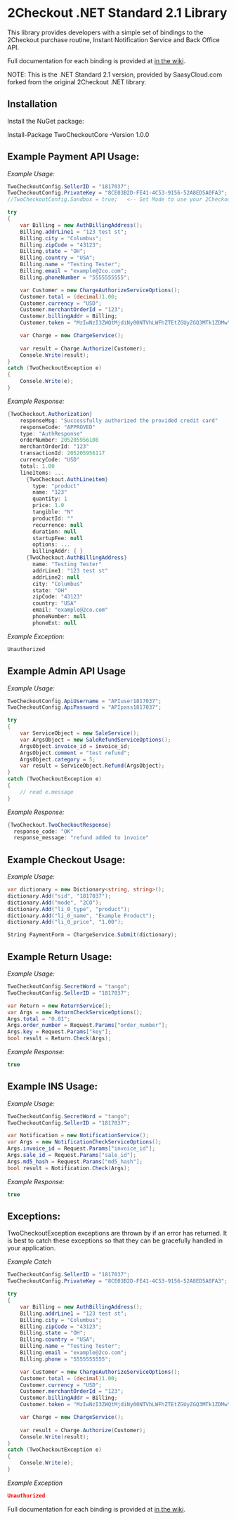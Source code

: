 2Checkout .NET Standard 2.1 Library
===================================

This library provides developers with a simple set of bindings to the 2Checkout purchase routine, Instant Notification Service and Back Office API.

Full documentation for each binding is provided at [in the wiki](https://github.com/2Checkout/2checkout-dotnet/wiki).

NOTE: This is the .NET Standard 2.1 version, provided by SaasyCloud.com forked from the original 2Checkout .NET library.

Installation
------------

Install the NuGet package:

Install-Package TwoCheckoutCore -Version 1.0.0

Example Payment API Usage:
---------------------

*Example Usage:*

```csharp
TwoCheckoutConfig.SellerID = "1817037";
TwoCheckoutConfig.PrivateKey = "8CE03B2D-FE41-4C53-9156-52A8ED5A0FA3";
//TwoCheckoutConfig.Sandbox = true;   <-- Set Mode to use your 2Checkout sandbox account

try
{
    var Billing = new AuthBillingAddress();
    Billing.addrLine1 = "123 test st";
    Billing.city = "Columbus";
    Billing.zipCode = "43123";
    Billing.state = "OH";
    Billing.country = "USA";
    Billing.name = "Testing Tester";
    Billing.email = "example@2co.com";
    Billing.phoneNumber = "5555555555";

    var Customer = new ChargeAuthorizeServiceOptions();
    Customer.total = (decimal)1.00;
    Customer.currency = "USD";
    Customer.merchantOrderId = "123";
    Customer.billingAddr = Billing;
    Customer.token = "MzIwNzI3ZWQtMjdiNy00NTVhLWFhZTEtZGUyZGQ3MTk1ZDMw";

    var Charge = new ChargeService();
    
    var result = Charge.Authorize(Customer);
    Console.Write(result);
}
catch (TwoCheckoutException e)
{
    Console.Write(e);
}
```

*Example Response:*

```csharp
{TwoCheckout.Authorization}
    responseMsg: "Successfully authorized the provided credit card"
    responseCode: "APPROVED"
    type: "AuthResponse"
    orderNumber: 205205956108
    merchantOrderId: "123"
    transactionId: 205205956117
    currencyCode: "USD"
    total: 1.00
    lineItems: ...
      {TwoCheckout.AuthLineitem}
        type: "product"
        name: "123"
        quantity: 1
        price: 1.0
        tangible: "N"
        productId: ""
        recurrence: null
        duration: null
        startupFee: null
        options: ...
        billingAddr: { }
      {TwoCheckout.AuthBillingAddress}
        name: "Testing Tester"
        addrLine1: "123 test st"
        addrLine2: null
        city: "Columbus"
        state: "OH"
        zipCode: "43123"
        country: "USA"
        email: "example@2co.com"
        phoneNumber: null
        phoneExt: null
```

*Example Exception:*

```csharp
Unauthorized
```


Example Admin API Usage
-----------------

*Example Usage:*

```csharp
TwoCheckoutConfig.ApiUsername = "APIuser1817037";
TwoCheckoutConfig.ApiPassword = "APIpass1817037";

try
{
    var ServiceObject = new SaleService();
    var ArgsObject = new SaleRefundServiceOptions();
    ArgsObject.invoice_id = invoice_id;
    ArgsObject.comment = "test refund";
    ArgsObject.category = 5;
    var result = ServiceObject.Refund(ArgsObject);
}
catch (TwoCheckoutException e)
{
    // read e.message
}
```

*Example Response:*

```csharp
{TwoCheckout.TwoCheckoutResponse}
  response_code: "OK"
  response_message: "refund added to invoice"
```

Example Checkout Usage:
-----------------------

*Example Usage:*

```csharp
var dictionary = new Dictionary<string, string>();
dictionary.Add("sid", "1817037");
dictionary.Add("mode", "2CO");
dictionary.Add("li_0_type", "product");
dictionary.Add("li_0_name", "Example Product");
dictionary.Add("li_0_price", "1.00");

String PaymentForm = ChargeService.Submit(dictionary);
```

Example Return Usage:
---------------------

*Example Usage:*

```csharp
TwoCheckoutConfig.SecretWord = "tango";
TwoCheckoutConfig.SellerID = "1817037";

var Return = new ReturnService();
var Args = new ReturnCheckServiceOptions();
Args.total = "0.01";
Args.order_number = Request.Params["order_number"];
Args.key = Request.Params["key"];
bool result = Return.Check(Args);
```

*Example Response:*

```csharp
true
```

Example INS Usage:
------------------

*Example Usage:*

```csharp
TwoCheckoutConfig.SecretWord = "tango";
TwoCheckoutConfig.SellerID = "1817037";

var Notification = new NotificationService();
var Args = new NotificationCheckServiceOptions();
Args.invoice_id = Request.Params["invoice_id"];
Args.sale_id = Request.Params["sale_id"];
Args.md5_hash = Request.Params["md5_hash"];
bool result = Notification.Check(Args);
```

*Example Response:*

```csharp
true
```

Exceptions:
------------------

TwoCheckoutException exceptions are thrown by if an error has returned. It is best to catch these exceptions so that they can be gracefully handled in your application.

*Example Catch*

```csharp
TwoCheckoutConfig.SellerID = "1817037";
TwoCheckoutConfig.PrivateKey = "8CE03B2D-FE41-4C53-9156-52A8ED5A0FA3";

try
{
    var Billing = new AuthBillingAddress();
    Billing.addrLine1 = "123 test st";
    Billing.city = "Columbus";
    Billing.zipCode = "43123";
    Billing.state = "OH";
    Billing.country = "USA";
    Billing.name = "Testing Tester";
    Billing.email = "example@2co.com";
    Billing.phone = "5555555555";

    var Customer = new ChargeAuthorizeServiceOptions();
    Customer.total = (decimal)1.00;
    Customer.currency = "USD";
    Customer.merchantOrderId = "123";
    Customer.billingAddr = Billing;
    Customer.token = "MzIwNzI3ZWQtMjdiNy00NTVhLWFhZTEtZGUyZGQ3MTk1ZDMw";

    var Charge = new ChargeService();
    
    var result = Charge.Authorize(Customer);
    Console.Write(result);
}
catch (TwoCheckoutException e)
{
    Console.Write(e);
}
```

*Example Exception*

```json
Unauthorized
```

Full documentation for each binding is provided at [in the wiki](https://github.com/2Checkout/2checkout-dotnet/wiki).